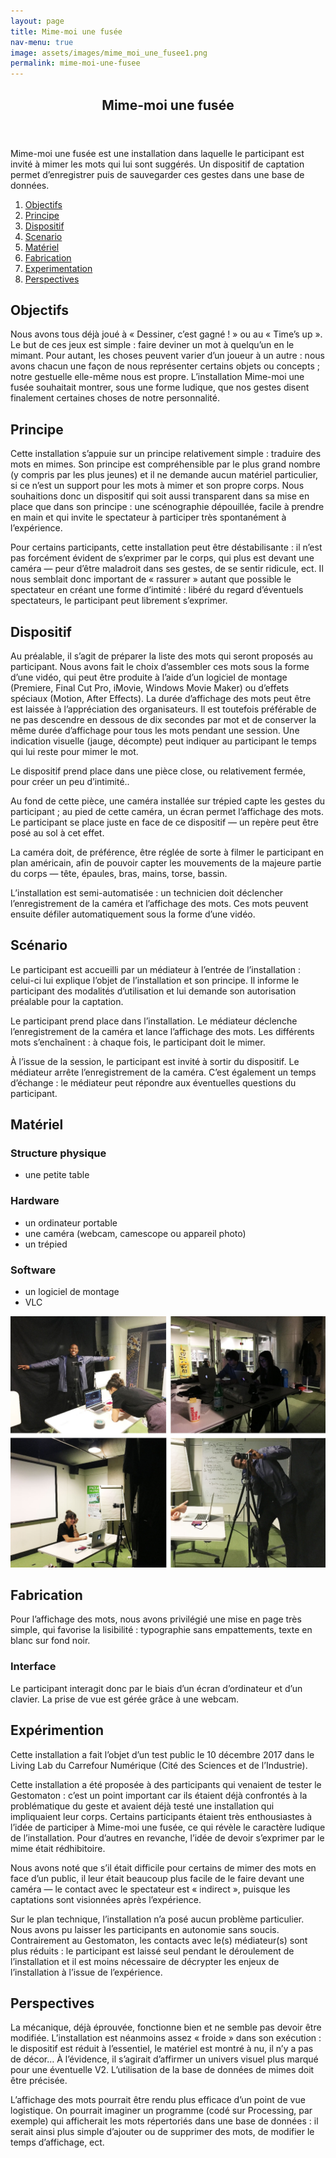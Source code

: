 ```yaml
---
layout: page
title: Mime-moi une fusée
nav-menu: true
image: assets/images/mime_moi_une_fusee1.png
permalink: mime-moi-une-fusee
---
```


<!-- Main -->
<div id="main" class="alt">

<!-- One -->
<section id="one">
	<div class="inner">
		<header class="major">
			<h1>Mime-moi une fusée</h1>
		</header>
		<p>Mime-moi une fusée est une installation dans laquelle le participant est invité à mimer les mots qui lui sont suggérés. Un dispositif de captation permet d’enregistrer puis de sauvegarder ces gestes dans une base de données.</p>
		<ol>
			<li><a href="#objectifs">Objectifs</a></li>
			<li><a href="#principe">Principe</a></li>
			<li><a href="#dispositif">Dispositif</a></li>
			<li><a href="#scenario">Scenario</a></li>
			<li><a href="#materiel">Matériel</a></li>
			<li><a href="#fabrication">Fabrication</a></li>
			<li><a href="#experimentation">Experimentation</a></li>
			<li><a href="#perspectives">Perspectives</a></li>
		</ol>

<!-- Content -->
<h2 id="objectifs">Objectifs</h2>
<p>Nous avons tous déjà joué à « Dessiner, c’est gagné ! » ou au « Time’s up ». Le but de ces jeux est simple : faire deviner un mot à quelqu’un en le mimant. Pour autant, les choses peuvent varier d’un joueur à un autre : nous avons chacun une façon de nous représenter certains objets ou concepts ; notre gestuelle elle-même nous est propre. L’installation Mime-moi une fusée souhaitait montrer, sous une forme ludique, que nos gestes disent finalement certaines choses de notre personnalité.</p>

<h2 id="principe">Principe</h2>
<p>Cette installation s’appuie sur un principe relativement simple : traduire des mots en mimes. Son principe est compréhensible par le plus grand nombre (y compris par les plus jeunes) et il ne demande aucun matériel particulier, si ce n’est un support pour les mots à mimer et son propre corps. Nous souhaitions donc un dispositif qui soit aussi transparent dans sa mise en place que dans son principe : une scénographie dépouillée, facile à prendre en main et qui invite le spectateur à participer très spontanément à l’expérience.</p>
<p>Pour certains participants, cette installation peut être déstabilisante : il n’est pas forcément évident de s’exprimer par le corps, qui plus est devant une caméra — peur d’être maladroit dans ses gestes, de se sentir ridicule, ect. Il nous semblait donc important de « rassurer » autant que possible le spectateur en créant une forme d’intimité : libéré du regard d’éventuels spectateurs, le participant peut librement s’exprimer.</p>

<h2 id="dispositif">Dispositif</h2>
<p>Au préalable, il s’agit de préparer la liste des mots qui seront proposés au participant. Nous avons fait le choix d’assembler ces mots sous la forme d’une vidéo, qui peut être produite à l’aide d’un logiciel de montage (Premiere, Final Cut Pro, iMovie, Windows Movie Maker) ou d’effets spéciaux (Motion, After Effects). La durée d’affichage des mots peut être est laissée à l’appréciation des organisateurs. Il est toutefois préférable de ne pas descendre en dessous de dix secondes par mot et de conserver la même durée d’affichage pour tous les mots pendant une session. Une indication visuelle (jauge, décompte) peut indiquer au participant le temps qui lui reste pour mimer le mot.</p>
<p>Le dispositif prend place dans une pièce close, ou relativement fermée, pour créer un peu d’intimité..</p>
<p>Au fond de cette pièce, une caméra installée sur trépied capte les gestes du participant ; au pied de cette caméra, un écran permet l’affichage des mots. Le participant se place juste en face de ce dispositif — un repère peut être posé au sol à cet effet.</p>
<p>La caméra doit, de préférence, être réglée de sorte à filmer le participant en plan américain, afin de pouvoir capter les mouvements de la majeure partie du corps — tête, épaules, bras, mains, torse, bassin.</p>
<p>L’installation est semi-automatisée : un technicien doit déclencher l’enregistrement de la caméra et l’affichage des mots. Ces mots peuvent ensuite défiler automatiquement sous la forme d’une vidéo.</p>

<h2 id="scenario">Scénario</h2>
<p>Le participant est accueilli par un médiateur à l’entrée de l’installation : celui-ci lui explique l’objet de l’installation et son principe. Il informe le participant des modalités d’utilisation et lui demande son autorisation préalable pour la captation.</p>
<p>Le participant prend place dans l’installation. Le médiateur déclenche l’enregistrement de la caméra et lance l’affichage des mots. Les différents mots s’enchaînent : à chaque fois, le participant doit le mimer.</p>
<p>À l’issue de la session, le participant est invité à sortir du dispositif. Le médiateur arrête l’enregistrement de la caméra. C’est également un temps d’échange : le médiateur peut répondre aux éventuelles questions du participant.</p>

<h2 id="materiel">Matériel</h2>
<h3>Structure physique</h3>
<ul>
	<li>une petite table</li>
</ul>
<h3>Hardware</h3>
<ul>
	<li>un ordinateur portable</li>
	<li>une caméra (webcam, camescope ou appareil photo)</li>
	<li>un trépied</li>
</ul>
<h3>Software</h3>
<ul>
	<li>un logiciel de montage</li>
	<li>VLC</li>
</ul>
<span class="image fit"><img src="assets/images/mime_moi_une_fusee.jpg" alt="Mise en pratique du dispositif" /></span>


<h2 id="fabrication">Fabrication</h2>
<p>Pour l’affichage des mots, nous avons privilégié une mise en page très simple, qui favorise la lisibilité : typographie sans empattements, texte en blanc sur fond noir.</p>

<h3>Interface</h3>
<p>Le participant interagit donc par le biais d’un écran d’ordinateur et d’un clavier. La prise de vue est gérée grâce à une webcam.</p>

<h2 id="experimentation">Expérimention</h2>
<p>Cette installation a fait l’objet d’un test public le 10 décembre 2017 dans le Living Lab du Carrefour Numérique (Cité des Sciences et de l’Industrie).<p>
<p>Cette installation a été proposée à des participants qui venaient de tester le Gestomaton : c’est un point important car ils étaient déjà confrontés à la problématique du geste et avaient déjà testé une installation qui impliquaient leur corps. Certains participants étaient très enthousiastes à l’idée de participer à Mime-moi une fusée, ce qui révèle le caractère ludique de l’installation. Pour d’autres en revanche, l’idée de devoir s’exprimer par le mime était rédhibitoire.</p>
<p>Nous avons noté que s’il était difficile pour certains de mimer des mots en face d’un public, il leur était beaucoup plus facile de le faire devant une caméra — le contact avec le spectateur est « indirect », puisque les captations sont visionnées après l’expérience.</p>
<p>Sur le plan technique, l’installation n’a posé aucun problème particulier. Nous avons pu laisser les participants en autonomie sans soucis. Contrairement au Gestomaton, les contacts avec le(s) médiateur(s) sont plus réduits : le participant est laissé seul pendant le déroulement de l’installation et il est moins nécessaire de décrypter les enjeux de l’installation à l’issue de l’expérience.</p>

<h2 id="perspectives">Perspectives</h2>
<p>La mécanique, déjà éprouvée, fonctionne bien et ne semble pas devoir être modifiée. L’installation est néanmoins assez « froide » dans son exécution : le dispositif est réduit à l’essentiel, le matériel est montré à nu, il n’y a pas de décor… À l’évidence, il s’agirait d’affirmer un univers visuel plus marqué pour une éventuelle V2. L’utilisation de la base de données de mimes doit être précisée.</p>
<p>L’affichage des mots pourrait être rendu plus efficace d’un point de vue logistique. On pourrait imaginer un programme (codé sur Processing, par exemple) qui afficherait les mots répertoriés dans une base de données : il serait ainsi plus simple d’ajouter ou de supprimer des mots, de modifier le temps d’affichage, ect.</p>